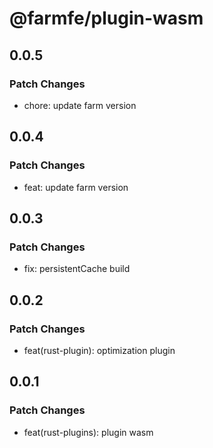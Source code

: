 # @farmfe/plugin-wasm

## 0.0.5

### Patch Changes

- chore: update farm version

## 0.0.4

### Patch Changes

- feat: update farm version

## 0.0.3

### Patch Changes

- fix: persistentCache build

## 0.0.2

### Patch Changes

- feat(rust-plugin): optimization plugin

## 0.0.1

### Patch Changes

- feat(rust-plugins): plugin wasm
